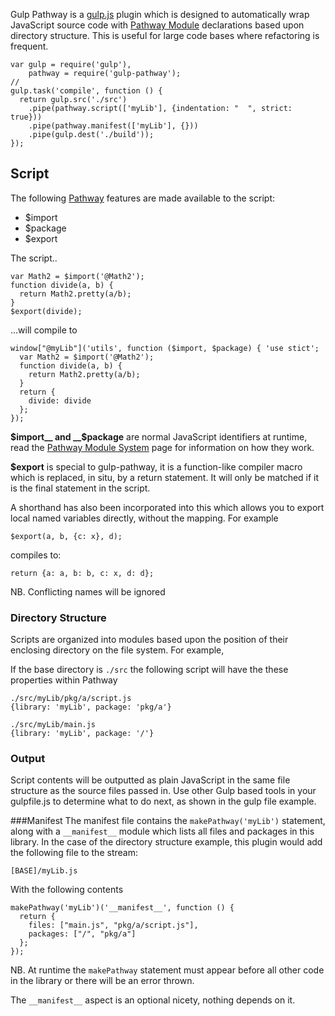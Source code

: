 
Gulp Pathway is a [gulp.js](http://gulpjs.com/) plugin which is designed to automatically wrap JavaScript source code with [Pathway Module](https://github.com/zymeworks/pathway) declarations based upon directory structure. This is useful for large code bases where refactoring is frequent.

	var gulp = require('gulp'),
	    pathway = require('gulp-pathway');
	//
	gulp.task('compile', function () {
	  return gulp.src('./src')
	    .pipe(pathway.script(['myLib'], {indentation: "  ", strict: true}))
	    .pipe(pathway.manifest(['myLib'], {}))
	    .pipe(gulp.dest('./build'));
	});

## Script

The following [Pathway](https://github.com/zymeworks/pathway) features are made available to the script:

- $import
- $package
- $export

The script..

	var Math2 = $import('@Math2');
	function divide(a, b) {
	  return Math2.pretty(a/b);
	}
	$export(divide);

...will compile to

	window["@myLib"]('utils', function ($import, $package) { 'use stict';
	  var Math2 = $import('@Math2');
	  function divide(a, b) {
	    return Math2.pretty(a/b);
	  }
	  return {
	    divide: divide
	  };
	});

__$import__ and __$package__ are normal JavaScript identifiers at runtime, read the [Pathway Module System](https://github.com/zymeworks/pathway) page for information on how they work.

__$export__ is special to gulp-pathway, it is a function-like compiler macro which is replaced, in situ, by a return statement. It will only be matched if it is the final statement in the script.

A shorthand has also been incorporated into this which allows you to export local named variables directly, without the mapping. For example

	$export(a, b, {c: x}, d);

compiles to:

	return {a: a, b: b, c: x, d: d};

NB. Conflicting names will be ignored

### Directory Structure
Scripts are organized into modules based upon the position of their enclosing directory on the file system. For example,

If the base directory is <code>./src</code> the following script will have the these properties within Pathway

	./src/myLib/pkg/a/script.js
	{library: 'myLib', package: 'pkg/a'}

	./src/myLib/main.js
	{library: 'myLib', package: '/'}

### Output
Script contents will be outputted as plain JavaScript in the same file structure as the source files passed in. Use other Gulp based tools in your gulpfile.js to determine what to do next, as shown in the gulp file example.

###Manifest
The manifest file contains the <code>makePathway('myLib')</code> statement, along with a <code>\_\_manifest\_\_</code>  module which lists all files and packages in this library. In the case of the directory structure example, this plugin would add the following file to the stream:

	[BASE]/myLib.js

With the following contents

	makePathway('myLib')('__manifest__', function () {
	  return {
	    files: ["main.js", "pkg/a/script.js"],
	    packages: ["/", "pkg/a"]
	  };
	});

NB. At runtime the <code>makePathway</code> statement must appear before all other code in the library or there will be an error thrown.

The <code>\_\_manifest\_\_</code> aspect is an optional nicety, nothing depends on it.